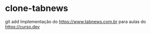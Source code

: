# clone-tabnews
git add
Implementação do https://www.tabnews.com.br para aulas do https://curso.dev
